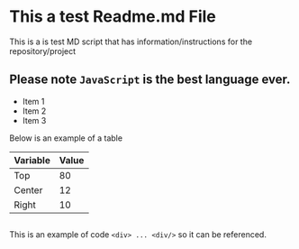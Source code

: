 # This a test Readme.md File

This is a is test MD script that has information/instructions for the repository/project

## Please note `JavaScript` is the best language ever.

- Item 1
- Item 2
- Item 3

Below is an example of a table

| Variable | Value |
| -------- | ----- |
| Top      | 80    |
| Center   | 12    |
| Right    | 10    |

##

This is an example of code `<div> ... <div/>` so it can be referenced.
